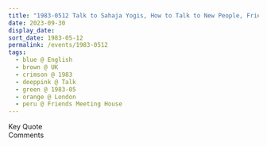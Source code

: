 ```yaml
---
title: "1983-0512 Talk to Sahaja Yogis, How to Talk to New People, Friends Meeting House, 120 Heath Street, Hampstead, London NW3 1DR, UK"
date: 2023-09-30
display_date: 
sort_date: 1983-05-12
permalink: /events/1983-0512
tags:
  - blue @ English
  - brown @ UK
  - crimson @ 1983
  - deeppink @ Talk
  - green @ 1983-05
  - orange @ London
  - peru @ Friends Meeting House
---
```


<wave-list>
  <list-title color="green" width="75">Key Quote</list-title>
  <list-item color="BlanchedAlmond"  width="200"></list-item>
  <list-item color="Lavender"></list-item>
  <list-item color="BlanchedAlmond"></list-item>
</wave-list>

<br>

<wave-list>
  <list-title color="green" width="75">Comments</list-title>
  <list-item color="BlanchedAlmond"  width="200"></list-item>
  <list-item color="Lavender"></list-item>
  <list-item color="BlanchedAlmond"></list-item>
</wave-list>